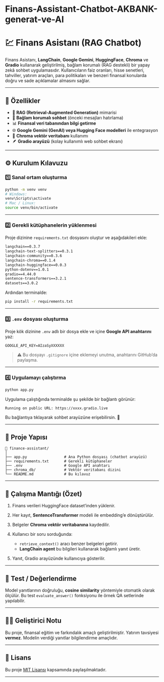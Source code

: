 # Finans-Assistant-Chatbot-AKBANK-generat-ve-AI
# 💹 Finans Asistanı (RAG Chatbot)

Finans Asistanı, **LangChain**, **Google Gemini**, **HuggingFace**, **Chroma** ve **Gradio** kullanarak geliştirilmiş, bağlam korumalı (RAG destekli) bir yapay zekâ sohbet uygulamasıdır.
Kullanıcıların faiz oranları, hisse senetleri, tahviller, yatırım araçları, para politikaları ve benzeri finansal konularda doğru ve sade açıklamalar almasını sağlar.

---

## 🚀 Özellikler

* 🧠 **RAG (Retrieval-Augmented Generation)** mimarisi
* 💬 **Bağlam korumalı sohbet** (önceki mesajları hatırlama)
* 📊 **Finansal veri tabanından bilgi getirme**
* 🌐 **Google Gemini (GenAI) veya Hugging Face modelleri** ile entegrasyon
* 🧩 **Chroma vektör veritabanı** kullanımı
* 🪶 **Gradio arayüzü** (kolay kullanımlı web sohbet ekranı)

---

## ⚙️ Kurulum Kılavuzu

### 1️⃣ Sanal ortam oluşturma

```bash
python -m venv venv
# Windows:
venv\Scripts\activate
# Mac / Linux:
source venv/bin/activate
```

---

### 2️⃣ Gerekli kütüphanelerin yüklenmesi

Proje dizinine `requirements.txt` dosyasını oluştur ve aşağıdakileri ekle:

```txt
langchain==0.3.7
langchain-text-splitters==0.3.1
langchain-community==0.3.6
langchain-chroma==0.1.4
langchain-huggingface==0.0.3
python-dotenv==1.0.1
gradio==4.44.0
sentence-transformers==3.2.1
datasets==3.0.2
```

Ardından terminalde:

```bash
pip install -r requirements.txt
```

---

### 3️⃣ `.env` dosyası oluşturma

Proje kök dizinine `.env` adlı bir dosya ekle ve içine **Google API anahtarını** yaz:

```env
GOOGLE_API_KEY=AIzaSyXXXXXX
```

> ⚠️ Bu dosyayı `.gitignore` içine eklemeyi unutma, anahtarını GitHub’da paylaşma.

---

### 4️⃣ Uygulamayı çalıştırma

```bash
python app.py
```

Uygulama çalıştığında terminalde şu şekilde bir bağlantı görünür:

```
Running on public URL: https://xxxx.gradio.live
```

Bu bağlantıya tıklayarak sohbet arayüzüne erişebilirsin. 💬

---

## 🧩 Proje Yapısı

```
📁 finance-assistant/
│
├── app.py                 # Ana Python dosyası (chatbot arayüzü)
├── requirements.txt       # Gerekli kütüphaneler
├── .env                   # Google API anahtarı
├── chroma_db/             # Vektör veritabanı dizini
└── README.md              # Bu kılavuz
```

---

## 🧠 Çalışma Mantığı (Özet)

1. Finans verileri HuggingFace dataset’inden yüklenir.
2. Her kayıt, **SentenceTransformer** modeli ile embedding’e dönüştürülür.
3. Belgeler **Chroma vektör veritabanına** kaydedilir.
4. Kullanıcı bir soru sorduğunda:

   * `retrieve_context()` aracı benzer belgeleri getirir.
   * **LangChain agent** bu bilgileri kullanarak bağlamlı yanıt üretir.
5. Yanıt, Gradio arayüzünde kullanıcıya gösterilir.

---

## 🧪 Test / Değerlendirme

Model yanıtlarının doğruluğu, **cosine similarity** yöntemiyle otomatik olarak ölçülür.
Bu test `evaluate_answer()` fonksiyonu ile örnek QA setlerinde yapılabilir.

---


## 👨‍💻 Geliştirici Notu

Bu proje, finansal eğitim ve farkındalık amaçlı geliştirilmiştir.
Yatırım tavsiyesi **vermez**.
Modelin verdiği yanıtlar bilgilendirme amaçlıdır.

---

## 🪪 Lisans

Bu proje [MIT Lisansı](LICENSE) kapsamında paylaşılmaktadır.

---
